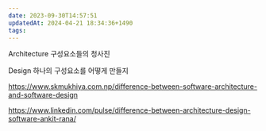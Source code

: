 ```yaml
---
date: 2023-09-30T14:57:51
updatedAt: 2024-04-21 18:34:36+1490
tags: 
---
```


Architecture
구성요소들의 청사진


Design
하나의 구성요소를 어떻게 만들지






https://www.skmukhiya.com.np/difference-between-software-architecture-and-software-design

https://www.linkedin.com/pulse/difference-between-architecture-design-software-ankit-rana/